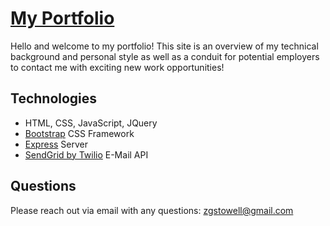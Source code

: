 <a href="http://bit.ly/zgs-portfolio" target="_blank"><h1>My Portfolio</h1></a>
Hello and welcome to my portfolio! This site is an overview of my technical background and personal style as well as a conduit for potential employers to contact me with exciting new work opportunities!

## Technologies

* HTML, CSS, JavaScript, JQuery
* [Bootstrap](https://getbootstrap.com/) CSS Framework
* [Express](https://expressjs.com/) Server
* [SendGrid by Twilio](http://www.sendgrid.com) E-Mail API

## Questions

Please reach out via email with any questions: 
<zgstowell@gmail.com>